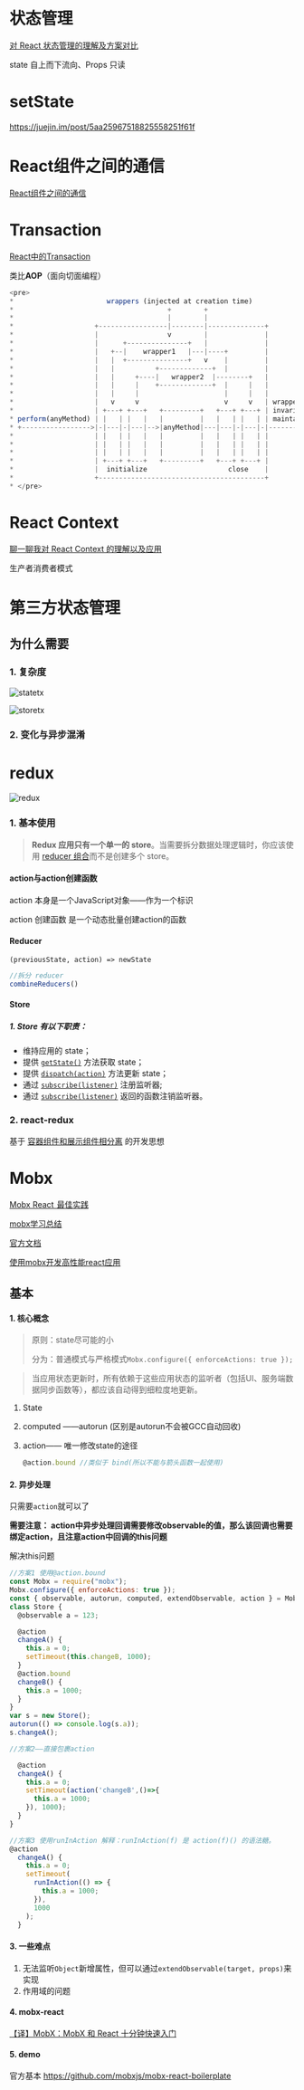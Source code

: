 # 状态管理

[对 React 状态管理的理解及方案对比](https://github.com/sunyongjian/blog/issues/36)

state 自上而下流向、Props 只读



# setState

https://juejin.im/post/5aa25967518825558251f61f





# React组件之间的通信

[React组件之间的通信](https://github.com/sunyongjian/blog/issues/27)



# Transaction

[React中的Transaction](https://oychao.github.io/2017/09/25/react/16_transaction/)

类比**AOP**（面向切面编程）

 ```javascript
<pre>
 *                       wrappers (injected at creation time)
 *                                      +        +
 *                                      |        |
 *                    +-----------------|--------|--------------+
 *                    |                 v        |              |
 *                    |      +---------------+   |              |
 *                    |   +--|    wrapper1   |---|----+         |
 *                    |   |  +---------------+   v    |         |
 *                    |   |          +-------------+  |         |
 *                    |   |     +----|   wrapper2  |--------+   |
 *                    |   |     |    +-------------+  |     |   |
 *                    |   |     |                     |     |   |
 *                    |   v     v                     v     v   | wrapper
 *                    | +---+ +---+   +---------+   +---+ +---+ | invariants
 * perform(anyMethod) | |   | |   |   |         |   |   | |   | | maintained
 * +----------------->|-|---|-|---|-->|anyMethod|---|---|-|---|-|-------->
 *                    | |   | |   |   |         |   |   | |   | |
 *                    | |   | |   |   |         |   |   | |   | |
 *                    | |   | |   |   |         |   |   | |   | |
 *                    | +---+ +---+   +---------+   +---+ +---+ |
 *                    |  initialize                    close    |
 *                    +-----------------------------------------+
 * </pre>

 ```







# React Context

[聊一聊我对 React Context 的理解以及应用](https://juejin.im/post/5a90e0545188257a63112977)

生产者消费者模式

# 第三方状态管理

## 为什么需要

### 1. 复杂度



![statetx](assets/34917598-8922ea26-f983-11e7-9318-b2c277a6c7b6-20190104112719776.png)



![storetx](assets/34917603-9d321a96-f983-11e7-8fea-e4764fef1010.png)

### 2. 变化与异步混淆







# redux

![redux](assets/34917582-5c04bb28-f983-11e7-8fba-aa0f9b3b65dc.jpg)



### 1. 基本使用 

> **Redux 应用只有一个单一的 store**。当需要拆分数据处理逻辑时，你应该使用 [reducer 组合](https://www.redux.org.cn/docs/basics/Reducers.html)而不是创建多个 store。



#### action与action创建函数

action 本身是一个JavaScript对象——作为一个标识

action 创建函数 是一个动态批量创建action的函数



#### Reducer

```react
(previousState, action) => newState
```



```js
//拆分 reducer
combineReducers()
```



#### Store

##### 1. Store 有以下职责：

- 维持应用的 state；
- 提供 [`getState()`](https://www.redux.org.cn/docs/api/Store.html) 方法获取 state；
- 提供 [`dispatch(action)`](https://www.redux.org.cn/docs/api/Store.html) 方法更新 state；
- 通过 [`subscribe(listener)`](https://www.redux.org.cn/docs/api/Store.html) 注册监听器;
- 通过 [`subscribe(listener)`](https://www.redux.org.cn/docs/api/Store.html) 返回的函数注销监听器。



### 2. react-redux

基于 [容器组件和展示组件相分离](https://medium.com/@dan_abramov/smart-and-dumb-components-7ca2f9a7c7d0) 的开发思想







# Mobx

[Mobx React  最佳实践](https://juejin.im/post/5a3b1a88f265da431440dc4a)

[mobx学习总结](https://segmentfault.com/a/1190000013810512)

[官方文档](https://cn.mobx.js.org/) 

[使用mobx开发高性能react应用](https://foio.github.io/mobx-react/)

## 基本

#### 1. 核心概念

> 原则：state尽可能的小
>
> 分为：普通模式与严格模式`Mobx.configure({ enforceActions: true });`



> 当应用状态更新时，所有依赖于这些应用状态的监听者（包括UI、服务端数据同步函数等），都应该自动得到细粒度地更新。

1. State

2. computed ——autorun (区别是autorun不会被GCC自动回收)

3. action—— 唯一修改state的途径

   ```javascript
   @action.bound //类似于 bind(所以不能与箭头函数一起使用)
   ```



#### 2. 异步处理

只需要`action`就可以了

**需要注意： action中异步处理回调需要修改observable的值，那么该回调也需要绑定action，且注意action中回调的this问题**

解决this问题

```javascript
//方案1 使用@action.bound
const Mobx = require("mobx");
Mobx.configure({ enforceActions: true });
const { observable, autorun, computed, extendObservable, action } = Mobx;
class Store {
  @observable a = 123;

  @action
  changeA() {
    this.a = 0;
    setTimeout(this.changeB, 1000);
  }
  @action.bound
  changeB() {
    this.a = 1000;
  }
}
var s = new Store();
autorun(() => console.log(s.a));
s.changeA();
```



```javascript
//方案2——直接包裹action

  @action
  changeA() {
    this.a = 0;
    setTimeout(action('changeB',()=>{
      this.a = 1000;
    }), 1000);
  }
}

```



```javascript
//方案3 使用runInAction 解释：runInAction(f) 是 action(f)() 的语法糖。
@action
  changeA() {
    this.a = 0;
    setTimeout(
      runInAction(() => {
        this.a = 1000;
      }),
      1000
    );
  }
```

#### 3. 一些难点

1. 无法监听`Object`新增属性，但可以通过`extendObservable(target, props)`来实现
2. 作用域的问题



#### 4. mobx-react

[【译】MobX：MobX 和 React 十分钟快速入门](https://www.zcfy.cc/article/mobx-ten-minute-introduction-to-mobx-and-react-4306.html?t=new)



#### 5. demo

官方基本 https://github.com/mobxjs/mobx-react-boilerplate